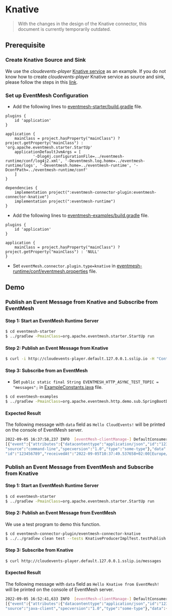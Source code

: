 # Knative

>With the changes in the design of the Knative connector, this document is currently temporarily outdated.

## Prerequisite
### Create Knative Source and Sink
We use the *cloudevents-player* [Knative service](https://knative.dev/docs/serving/) as an example. If you do not know how to create *cloudevents-player* Knative service as source and sink, please follow the steps in this [link](https://knative.dev/docs/getting-started/first-source/#creating-your-first-source).


### Set up EventMesh Configuration
- Add the following lines to [eventmesh-starter/build.gradle](https://github.com/apache/eventmesh/blob/master/eventmesh-starter/build.gradle) file.
```
plugins {
    id 'application'
}

application {
    mainClass = project.hasProperty("mainClass") ? project.getProperty("mainClass") : 'org.apache.eventmesh.starter.StartUp'
    applicationDefaultJvmArgs = [
            '-Dlog4j.configurationFile=../eventmesh-runtime/conf/log4j2.xml', '-Deventmesh.log.home=../eventmesh-runtime/logs', '-Deventmesh.home=../eventmesh-runtime', '-DconfPath=../eventmesh-runtime/conf'
    ]
}

dependencies {
    implementation project(":eventmesh-connector-plugin:eventmesh-connector-knative")
    implementation project(":eventmesh-runtime")
}
```
- Add the following lines to [eventmesh-examples/build.gradle](https://github.com/apache/eventmesh/blob/master/eventmesh-examples/build.gradle) file.
```
plugins {
    id 'application'
}

application {
    mainClass = project.hasProperty("mainClass") ? project.getProperty("mainClass") : 'NULL'
}
```
- Set `eventMesh.connector.plugin.type=knative` in [eventmesh-runtime/conf/eventmesh.properties](https://github.com/apache/eventmesh/blob/master/eventmesh-runtime/conf/eventmesh.properties) file.

## Demo
### Publish an Event Message from Knative and Subscribe from EventMesh
#### Step 1: Start an EventMesh Runtime Server
```bash
$ cd eventmesh-starter
$ ../gradlew -PmainClass=org.apache.eventmesh.starter.StartUp run
```

#### Step 2: Publish an Event Message from Knative
```bash
$ curl -i http://cloudevents-player.default.127.0.0.1.sslip.io -H "Content-Type: application/json" -H "Ce-Id: 123456789" -H "Ce-Specversion: 1.0" -H "Ce-Type: some-type" -H "Ce-Source: command-line" -d '{"msg":"Hello CloudEvents!"}'
```

#### Step 3: Subscribe from an EventMesh
- Set `public static final String EVENTMESH_HTTP_ASYNC_TEST_TOPIC = "messages";` in [ExampleConstants.java](https://github.com/apache/eventmesh/blob/master/eventmesh-examples/src/main/java/org/apache/eventmesh/common/ExampleConstants.java) file.
```bash
$ cd eventmesh-examples
$ ../gradlew -PmainClass=org.apache.eventmesh.http.demo.sub.SpringBootDemoApplication run
```

#### Expected Result
The following message with `data` field as `Hello CloudEvents!` will be printed on the console of EventMesh server.
```bash
2022-09-05 16:37:58,237 INFO  [eventMesh-clientManage-] DefaultConsumer(DefaultConsumer.java:60) - \
[{"event":{"attributes":{"datacontenttype":"application/json","id":"123456789","mediaType":"application/json",\
"source":"command-line","specversion":"1.0","type":"some-type"},"data":{"msg":"Hello CloudEvents!"},"extensions":{}},\
"id":"123456789","receivedAt":"2022-09-05T10:37:49.537658+02:00[Europe/Madrid]","type":"RECEIVED"}]
```

### Publish an Event Message from EventMesh and Subscribe from Knative
#### Step 1: Start an EventMesh Runtime Server
```bash
$ cd eventmesh-starter
$ ../gradlew -PmainClass=org.apache.eventmesh.starter.StartUp run
```

#### Step 2: Publish an Event Message from EventMesh
We use a test program to demo this function.
```bash
$ cd eventmesh-connector-plugin/eventmesh-connector-knative
$ ../../gradlew clean test --tests KnativeProducerImplTest.testPublish
```

#### Step 3: Subscribe from Knative
```bash
$ curl http://cloudevents-player.default.127.0.0.1.sslip.io/messages
```

#### Expected Result
The following message with `data` field as `Hello Knative from EventMesh!` will be printed on the console of EventMesh server.
```bash
2022-09-05 16:52:41,633 INFO  [eventMesh-clientManage-] DefaultConsumer(DefaultConsumer.java:60) - \
[{"event":{"attributes":{"datacontenttype":"application/json","id":"1234","mediaType":"application/json",\
"source":"java-client","specversion":"1.0","type":"some-type"},"data":{"msg":["Hello Knative from EventMesh!"]},"extensions":{}},"id":"1234","receivedAt":"2022-09-05T10:52:32.999273+02:00[Europe/Madrid]","type":"RECEIVED"}]
```
